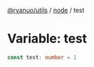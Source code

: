[@ryanuo/utils](../../index.md) / [node](../index.md) / test

# Variable: test

```ts
const test: number = 1
```
